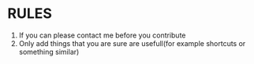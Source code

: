 RULES
====
1. If you can please contact me before you contribute
2. Only add things that you are sure are usefull(for example shortcuts or something similar)
